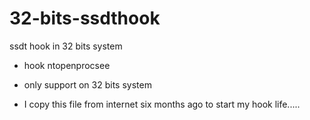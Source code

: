 # 32-bits-ssdthook
ssdt hook in 32 bits system

- hook ntopenprocsee
- only support on 32 bits system 

- I copy this file from internet six months ago to start my hook life.....
